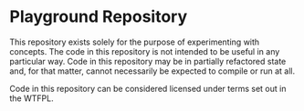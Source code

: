 # Playground Repository

This repository exists solely for the purpose of experimenting with concepts. The code in
this repository is not intended to be useful in any particular way. Code in this repository
may be in partially refactored state and, for that matter, cannot necessarily be expected to
compile or run at all.

Code in this repository can be considered licensed under terms set out in the WTFPL.

